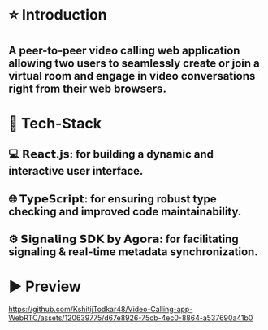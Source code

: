 # ⭐ Introduction

## A peer-to-peer video calling web application allowing two users to seamlessly create or join a virtual room and engage in video conversations right from their web browsers.



# 🔧 Tech-Stack

## 💻 𝗥𝗲𝗮𝗰𝘁.𝗷𝘀: for building a dynamic and interactive user interface.

## 🌐 𝗧𝘆𝗽𝗲𝗦𝗰𝗿𝗶𝗽𝘁: for ensuring robust type checking and improved code maintainability.

## ⚙ 𝗦𝗶𝗴𝗻𝗮𝗹𝗶𝗻𝗴 𝗦𝗗𝗞 𝗯𝘆 𝗔𝗴𝗼𝗿𝗮: for facilitating signaling & real-time metadata synchronization.


# ▶️ Preview



https://github.com/KshitijTodkar48/Video-Calling-app-WebRTC/assets/120639775/d67e8926-75cb-4ec0-8864-a537690a41b0

